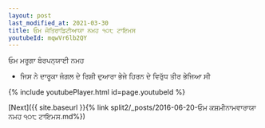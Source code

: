 ```yaml
---
layout: post
last_modified_at: 2021-03-30
title: ਓਮ ਜੋਤਿਰਾਡਿਟੀਆਯਾ ਨਮਹ ੧੦੮ ਟਾਇਮਸ
youtubeId: mqwVr6lb2QY
---
```

 
 
 ਓਮ ਮਰੂਗਾ ਬੰਰਪਨ੍ਯਾਈ ਨਮਹ  
 
 -  ਜਿਸ ਨੇ ਦਾਰੂਕਾ ਜੰਗਲ ਦੇ ਰਿਸ਼ੀ ਦੁਆਰਾ ਭੇਜੇ ਹਿਰਨ ਦੇ ਵਿਰੁੱਧ ਤੀਰ ਭੇਜਿਆ ਸੀ 
 
  
 
  
 
 
 
 
 
 


{% include youtubePlayer.html id=page.youtubeId %}
 
[Next]({{ site.baseurl }}{% link  split2/_posts/2016-06-20-ਓਮ ਕਸ਼ਮੀਨਾਮਵਾਰਾਯਾ ਨਮਹ ੧੦੮ ਟਾਇਮਸ.md%})
 
